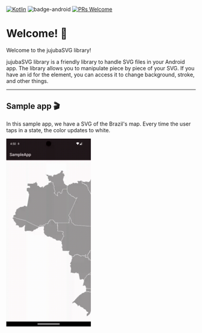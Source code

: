 [![Kotlin](https://img.shields.io/badge/kotlin-1.9.23-blue.svg?logo=kotlin)](http://kotlinlang.org)
![badge-android](http://img.shields.io/badge/platform-android-6EDB8D.svg?style=flat)
[![PRs Welcome](https://img.shields.io/badge/PRs-welcome-brightgreen.svg)](https://github.com/gabrielbmoro/MovieDB-Android/issues)

# Welcome! 👋

Welcome to the jujubaSVG library!

jujubaSVG library is a friendly library to handle SVG files in your Android app. The library allows you to manipulate piece by piece of your SVG. If you have an id for the element, you can access it to change background, stroke, and other things.

---


## Sample app 🎬

In this sample app, we have a SVG of the Brazil's map. Every time the user taps in a state, the color updates to white.

<img src="img/teaser.gif" height="500" />